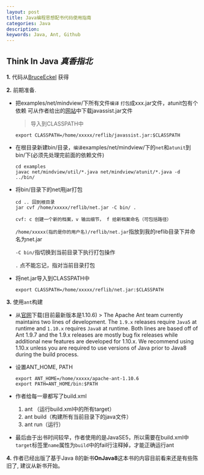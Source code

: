 ```yaml
---
layout: post
title: Java编程思想配书代码使用指南
categories: Java
description: 
keywords: Java, Ant, Github
---
```


## Think In Java *真香指北*


**1.** 代码从[BruceEckel](https://github.com/BruceEckel/TIJ4-code)
  获得

**2.** 前期准备.

- 把examples/net/mindview/下所有文件`编译` `打包`成xxx.jar文件，atunit包有个依赖
    可从作者给出的[网站](http://sourceforge.net/projects/jboss/)中下载javassist.jar文件
    > 导入到CLASSPATH中

    ```shell
    export CLASSPATH=/home/xxxxx/reflib/javassist.jar:$CLASSPATH
    ```

- 在根目录新建bin/目录，`编译`examples/net/mindview/下的`net`和`atunit`到bin/下(必须先处理完前面的依赖文件)

    ```shell
    cd examples
    javac net/mindview/util/*.java net/mindview/atunit/*.java -d ../bin/
    ```

- 将bin/目录下的net用jar打包

    ```shell
    cd .. 回到根目录
    jar cvf /home/xxxxx/reflib/net.jar -C bin/ .
    ```

    `cvf: c 创建一个新的档案，v 输出细节， f 给新档案命名（可包括路径）`

    `/home/xxxxx(指的是你的用户名)/reflib/net.jar`指放到我的reflib目录下并命名为net.jar

    `-C bin/`指切换到当前目录下执行打包操作

    `.` 点不能忘记，指对当前目录打包

- 将net.jar导入到CLASSPATH中

    ```shell
    export CLASSPATH=/home/xxxxx/reflib/net.jar:$CLASSPATH
    ```

**3.** 使用`ant`构建

- 从[官网](https://ant.apache.org/bindownload.cgi)下载(目前最新版本是1.10.6)
      > The Apache Ant team currently maintains two lines of development. The `1.9.x` releases require `Java5` at runtime and `1.10.x` requires `Java8` at runtime. Both lines are based off of Ant 1.9.7 and the 1.9.x releases are mostly bug fix releases while additional new features are developed for 1.10.x. We recommend using 1.10.x unless you are required to use versions of Java prior to Java8 during the build process.

- 设置ANT_HOME, PATH

    ```shell
    export ANT_HOME=/home/xxxxx/apache-ant-1.10.6
    export PATH=ANT_HOME/bin:$PATH
    ```

- 作者给每一章都写了build.xml

    1. ant （运行build.xml中的所有target）
    2. ant build（构建所有当前目录下的java文件）
    3. ant run（运行）

- 最后由于出书时间较早，作者使用的是JavaSE5，所以需要在build.xml中`target`标签里`name`属性为`build`中的fail行注释掉，才能正确运行ant

**4.** 作者已经出版了基于Java 8的新书**OnJava8**这本书的内容目前看来还是有些陈旧了, 建议从新书开始。
